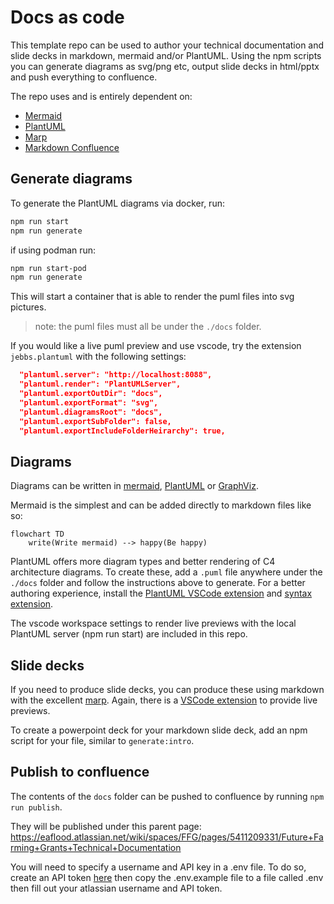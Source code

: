 # Docs as code

This template repo can be used to author your technical documentation and slide decks in markdown, mermaid and/or PlantUML. Using the npm scripts you can generate diagrams as svg/png etc, output slide decks in html/pptx and push everything to confluence.

The repo uses and is entirely dependent on:

- [Mermaid](https://mermaid.js.org/)
- [PlantUML](https://plantuml.com/)
- [Marp](https://marp.app/)
- [Markdown Confluence](https://github.com/markdown-confluence/markdown-confluence)

## Generate diagrams

To generate the PlantUML diagrams via docker, run:

```bash
npm run start
npm run generate
```

if using podman run:

```bash
npm run start-pod
npm run generate
```

This will start a container that is able to render the puml files into svg pictures.

> note: the puml files must all be under the `./docs` folder.

If you would like a live puml preview and use vscode, try the extension `jebbs.plantuml` with the following settings:

```json
  "plantuml.server": "http://localhost:8088",
  "plantuml.render": "PlantUMLServer",
  "plantuml.exportOutDir": "docs",
  "plantuml.exportFormat": "svg",
  "plantuml.diagramsRoot": "docs",
  "plantuml.exportSubFolder": false,
  "plantuml.exportIncludeFolderHeirarchy": true,
```

## Diagrams

Diagrams can be written in [mermaid](https://mermaid.js.org/), [PlantUML](https://plantuml.com/) or [GraphViz](https://graphviz.org/).

Mermaid is the simplest and can be added directly to markdown files like so:

```mermaid
flowchart TD
    write(Write mermaid) --> happy(Be happy)
```

PlantUML offers more diagram types and better rendering of C4 architecture diagrams. To create these,
add a `.puml` file anywhere under the `./docs` folder and follow the instructions above to generate.
For a better authoring experience, install the [PlantUML VSCode extension](https://marketplace.visualstudio.com/items?itemName=jebbs.plantuml) and [syntax extension](https://marketplace.visualstudio.com/items?itemName=qhoekman.language-plantuml).

The vscode workspace settings to render live previews with the local PlantUML server (npm run start) are included in this repo.

## Slide decks

If you need to produce slide decks, you can
produce these using markdown with the excellent [marp](https://marp.app/). Again, there is a [VSCode extension](https://marketplace.visualstudio.com/items?itemName=marp-team.marp-vscode) to provide live previews.

To create a powerpoint deck for your markdown slide deck, add an npm script for your file, similar
to `generate:intro`.

## Publish to confluence

The contents of the `docs` folder can be pushed to confluence by running `npm run publish`.

They will be published under this parent page: https://eaflood.atlassian.net/wiki/spaces/FFG/pages/5411209331/Future+Farming+Grants+Technical+Documentation

You will need to specify a username and API key in a .env file. To do so, create an API token
[here](https://id.atlassian.com/manage-profile/security/api-tokens) then copy the .env.example file to a file called .env then fill out your atlassian username and API token.
